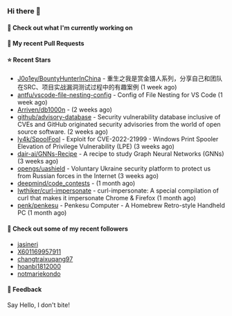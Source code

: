 ### Hi there 👋

#### 👷 Check out what I'm currently working on

#### 🔨 My recent Pull Requests


#### ⭐ Recent Stars

- [J0o1ey/BountyHunterInChina](https://github.com/J0o1ey/BountyHunterInChina) - 重生之我是赏金猎人系列，分享自己和团队在SRC、项目实战漏洞测试过程中的有趣案例 (1 week ago)
- [antfu/vscode-file-nesting-config](https://github.com/antfu/vscode-file-nesting-config) - Config of File Nesting for VS Code (1 week ago)
- [Arriven/db1000n](https://github.com/Arriven/db1000n) -  (2 weeks ago)
- [github/advisory-database](https://github.com/github/advisory-database) - Security vulnerability database inclusive of CVEs and GitHub originated security advisories from the world of open source software. (2 weeks ago)
- [ly4k/SpoolFool](https://github.com/ly4k/SpoolFool) - Exploit for CVE-2022-21999 - Windows Print Spooler Elevation of Privilege Vulnerability (LPE) (3 weeks ago)
- [dair-ai/GNNs-Recipe](https://github.com/dair-ai/GNNs-Recipe) - A recipe to study Graph Neural Networks (GNNs) (3 weeks ago)
- [opengs/uashield](https://github.com/opengs/uashield) - Voluntary Ukraine security platform to protect us from Russian forces in the Internet (3 weeks ago)
- [deepmind/code_contests](https://github.com/deepmind/code_contests) -  (1 month ago)
- [lwthiker/curl-impersonate](https://github.com/lwthiker/curl-impersonate) - curl-impersonate: A special compilation of curl that makes it impersonate Chrome &amp; Firefox (1 month ago)
- [penk/penkesu](https://github.com/penk/penkesu) - Penkesu Computer - A Homebrew Retro-style Handheld PC (1 month ago)

#### 👯 Check out some of my recent followers

- [jasineri](https://github.com/jasineri)
- [X601169957911](https://github.com/X601169957911)
- [changtraixuqang97](https://github.com/changtraixuqang97)
- [hoanbi1812000](https://github.com/hoanbi1812000)
- [notmariekondo](https://github.com/notmariekondo)

#### 💬 Feedback

Say Hello, I don't bite!